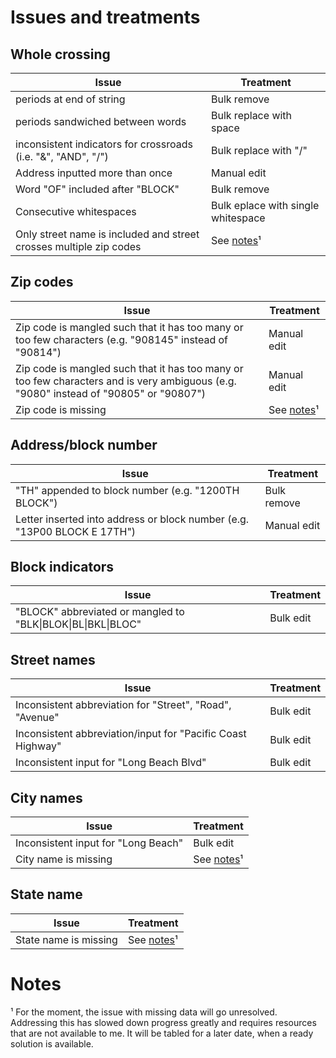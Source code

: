 # Issues and treatments
## Whole crossing
| Issue | Treatment |
| - | - |
|periods at end of string|Bulk remove|
|periods sandwiched between words|Bulk replace with space|
|inconsistent indicators for crossroads (i.e. "&", "AND", "/")|Bulk replace with "/"|
|Address inputted more than once|Manual edit|
|Word "OF" included after "BLOCK"|Bulk remove|
|Consecutive whitespaces|Bulk eplace with single whitespace|
|Only street name is included and street crosses multiple zip codes|See [notes](#notes)¹|
 
## Zip codes
| Issue | Treatment |
| - | - |
|Zip code is mangled such that it has too many or too few characters (e.g. "908145" instead of "90814")|Manual edit|
|Zip code is mangled such that it has too many or too few characters and is very ambiguous (e.g. "9080" instead of "90805" or "90807")|Manual edit|
|Zip code is missing|See [notes](#notes)¹|

## Address/block number
| Issue | Treatment |
| - | - |
|"TH" appended to block number (e.g. "1200TH BLOCK")|Bulk remove|
|Letter inserted into address or block number (e.g. "13P00 BLOCK E 17TH")|Manual edit|

## Block indicators
| Issue | Treatment |
| - | - |
|"BLOCK" abbreviated or mangled to "BLK\|BLOK\|BL\|BKL\|BLOC"|Bulk edit|

## Street names
| Issue | Treatment |
| - | - |
|Inconsistent abbreviation for "Street", "Road", "Avenue"|Bulk edit|
|Inconsistent abbreviation/input for "Pacific Coast Highway"|Bulk edit|
|Inconsistent input for "Long Beach Blvd"|Bulk edit|

## City names
| Issue | Treatment |
| - | - |
|Inconsistent input for "Long Beach"|Bulk edit|
|City name is missing|See [notes](#notes)¹|

## State name
| Issue | Treatment |
| - | - |
|State name is missing|See [notes](#notes)¹|

# Notes
¹ For the moment, the issue with missing data will go unresolved. Addressing this has slowed down progress greatly and requires resources that are not available to me. It will be tabled for a later date, when a ready solution is available.
